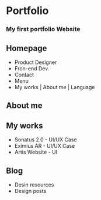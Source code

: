 # Portfolio
### My first portfolio Website

## Homepage
- Product Designer
- Fron-end Dev.
- Contact
- Menu 
-   My works | About me | Language

## About me

## My works
- Sonatus 2.0 - UI/UX Case
- Eximius AR - UI/UX Case
- Artis Website - UI

## Blog
- Desin resources
- Design posts
